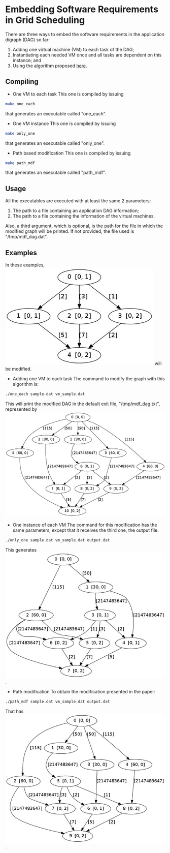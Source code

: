 Embedding Software Requirements in Grid Scheduling
==================================================

There are three ways to embed the software requirements in the
application digraph (DAG) so far:
1. Adding one virtual machine (VM) to each task of the DAG;
2. Instantiating each needed VM once and all tasks are dependent on
this instance; and
3. Using the algorithm proposed [here](http://ieeexplore.ieee.org/xpl/articleDetails.jsp?reload=true&arnumber=5962664&contentType=Conference+Publications).

Compiling
---------
* One VM to each task
This one is compiled by issuing
```bash
make one_each
```

that generates an executable called "one_each".

* One VM instance
This one is compiled by issuing
```bash
make only_one
```

that generates an executable called "only_one".

* Path based modification
This one is compiled by issuing
```bash
make path_mdf
```

that generates an executable called "path_mdf".

Usage
-----
All the executables are executed with at least the same 2 parameters:

1.  The path to a file containing an application DAG information;
2.  The path to a file containing the information of the virtual machines.

Also, a third argument, which is optional, is the path for the file in
which the modified graph will be printed. If not provided, the file
used is "/tmp/mdf_dag.dat".

Examples
--------
In these examples, ![this sample graph][sample] will be modified.

* Adding one VM to each task
The command to modify the graph with this algorithm is:

```bash
./one_each sample.dat vm_sample.dat
```

This will print the modified DAG in the default exit file,
"/tmp/mdf_dag.txt", represented by ![this graph][oneeach_mdf]

* One instance of each VM
The command for this modification has the same parameters, except that
it receives the third one, the output file.

```bash
./only_one sample.dat vm_sample.dat output.dat
```

This generates ![this graph][onlyone_mdf].

* Path modification
To obtain the modification presented in the paper:
```bash
./path_mdf sample.dat vm_sample.dat output.dat
```

That has ![this output][path_mdf].

[sample]: examples/sample.jpeg "Sample DAG"
[oneeach_mdf]: examples/one_each_mdf.jpeg "DAG modified with one VM to
each task"
[onlyone_mdf]: examples/onlyone_mdf.jpeg "DAG modified with only one
instance of each VM"
[path_mdf]: examples/path_mdf.jpeg "DAG with the path dependent modification"
